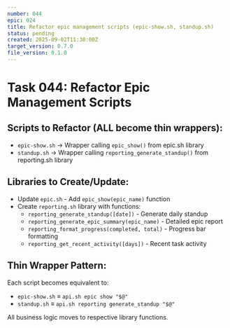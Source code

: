 ```yaml
---
number: 044
epic: 024
title: Refactor epic management scripts (epic-show.sh, standup.sh)
status: pending
created: 2025-09-02T11:30:00Z
target_version: 0.7.0
file_version: 0.1.0
---
```


# Task 044: Refactor Epic Management Scripts

## Scripts to Refactor (ALL become thin wrappers):
- `epic-show.sh` → Wrapper calling `epic_show()` from epic.sh library
- `standup.sh` → Wrapper calling `reporting_generate_standup()` from reporting.sh library

## Libraries to Create/Update:
- Update `epic.sh` - Add `epic_show(epic_name)` function
- Create `reporting.sh` library with functions:
   - `reporting_generate_standup([date])` - Generate daily standup
   - `reporting_generate_epic_summary(epic_name)` - Detailed epic report
   - `reporting_format_progress(completed, total)` - Progress bar formatting
   - `reporting_get_recent_activity([days])` - Recent task activity

## Thin Wrapper Pattern:
Each script becomes equivalent to:
- `epic-show.sh` ≡ `api.sh epic show "$@"`
- `standup.sh` ≡ `api.sh reporting generate_standup "$@"`

All business logic moves to respective library functions.